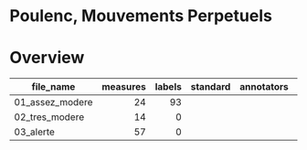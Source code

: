 # Poulenc, Mouvements Perpetuels



# Overview
|   file_name   |measures|labels|standard|annotators|reviewers|
|---------------|-------:|-----:|--------|----------|---------|
|01_assez_modere|      24|    93|        |          |DK       |
|02_tres_modere |      14|     0|        |          |         |
|03_alerte      |      57|     0|        |          |         |
